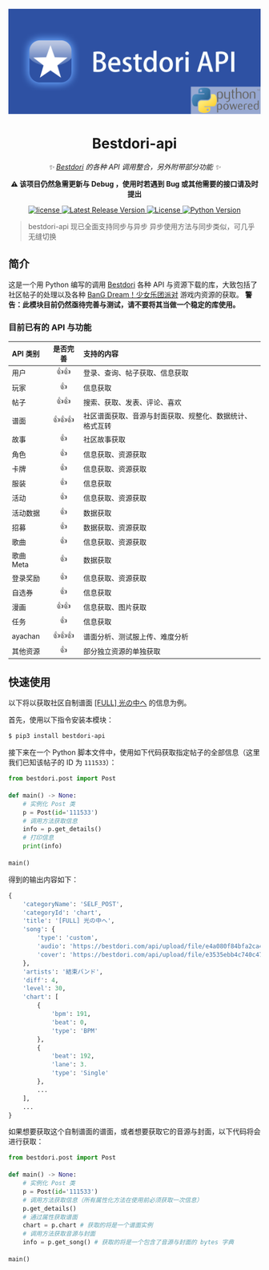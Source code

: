 <div align="center">

![bestdori-api logo](https://github.com/WindowsSov8forUs/bestdori-api/blob/main/logo.png)

# Bestdori-api

_✨ [Bestdori](https://bestdori.com/) 的各种 API 调用整合，另外附带部分功能 ✨_

**:warning: 该项目仍然急需更新与 Debug ，使用时若遇到 Bug 或其他需要的接口请及时提出**

</div>

<p align="center">

<a href="https://bestdori.com/">
  <img src="https://img.shields.io/badge/bestdori-api-1976D3" alt="license">
</a>

<a href="https://github.com/WindowsSov8forUs/bestdori-api">
  <img src="https://img.shields.io/github/v/release/WindowsSov8forUs/bestdori-api" alt="Latest Release Version">
</a>

<a href="https://github.com/WindowsSov8forUs/bestdori-api/blob/main/LICENSE">
  <img src="https://img.shields.io/github/license/WindowsSov8forUs/bestdori-api" alt="License">
</a>

<a href="https://www.python.org/downloads/">
  <img src="https://img.shields.io/pypi/pyversions/bestdori-api" alt="Python Version">
</a>

</p>

> bestdori-api 现已全面支持同步与异步
> 异步使用方法与同步类似，可几乎无缝切换

## 简介

这是一个用 Python 编写的调用 [Bestdori](https://bestdori.com/) 各种 API 与资源下载的库，大致包括了社区帖子的处理以及各种 [BanG Dream！少女乐团派对](https://zh.moegirl.org.cn/BanG_Dream!_%E5%B0%91%E5%A5%B3%E4%B9%90%E5%9B%A2%E6%B4%BE%E5%AF%B9%EF%BC%81) 游戏内资源的获取。
**警告：此模块目前仍然亟待完善与测试，请不要将其当做一个稳定的库使用。**

### 目前已有的 API 与功能

|API 类别|是否完善|支持的内容|
|:-------|:-----:|:------|
|用户|👍👍|登录、查询、帖子获取、信息获取|
|玩家|👍|信息获取|
|帖子|👍👍|搜索、获取、发表、评论、喜欢|
|谱面|👍👍👍|社区谱面获取、音源与封面获取、规整化、数据统计、格式互转|
|故事|👍|社区故事获取|
|角色|👍|信息获取、资源获取|
|卡牌|👍|信息获取、资源获取|
|服装|👍|信息获取|
|活动|👍|信息获取、资源获取|
|活动数据|👍|数据获取|
|招募|👍|数据获取、资源获取|
|歌曲|👍|信息获取、资源获取|
|歌曲 Meta|👍|数据获取|
|登录奖励|👍|信息获取、资源获取|
|自选券|👍|信息获取|
|漫画|👍👍|信息获取、图片获取|
|任务|👍|信息获取|
|ayachan|👍👍👍|谱面分析、测试服上传、难度分析|
|其他资源|👍|部分独立资源的单独获取|

## 快速使用

以下将以获取社区自制谱面 [[FULL] 光の中へ](https://bestdori.com/community/charts/111533/WindowsSov8-FULL) 的信息为例。

首先，使用以下指令安装本模块：
```bash
$ pip3 install bestdori-api
```
接下来在一个 Python 脚本文件中，使用如下代码获取指定帖子的全部信息（这里我们已知该帖子的 ID 为 `111533`）：
```python
from bestdori.post import Post

def main() -> None:
    # 实例化 Post 类
    p = Post(id='111533')
    # 调用方法获取信息
    info = p.get_details()
    # 打印信息
    print(info)

main()
```
得到的输出内容如下：
```python
{
    'categoryName': 'SELF_POST',
    'categoryId': 'chart',
    'title': '[FULL] 光の中へ',
    'song': {
        'type': 'custom',
        'audio': 'https://bestdori.com/api/upload/file/e4a080f84bfa2ca47b23b390a464c819ec17e70b',
        'cover': 'https://bestdori.com/api/upload/file/e3535ebb4c740c4757371026a1df9ffb08010307'
    },
    'artists': '結束バンド',
    'diff': 4,
    'level': 30,
    'chart': [
        {
            'bpm': 191,
            'beat': 0,
            'type': 'BPM'
        },
        {
            'beat': 192,
            'lane': 3.
            'type': 'Single'
        },
        ...
    ],
    ...
}
```
如果想要获取这个自制谱面的谱面，或者想要获取它的音源与封面，以下代码将会进行获取：
```python
from bestdori.post import Post

def main() -> None:
    # 实例化 Post 类
    p = Post(id='111533')
    # 调用方法获取信息（所有属性化方法在使用前必须获取一次信息）
    p.get_details()
    # 通过属性获取谱面
    chart = p.chart # 获取的将是一个谱面实例
    # 调用方法获取音源与封面
    info = p.get_song() # 获取的将是一个包含了音源与封面的 bytes 字典

main()
```